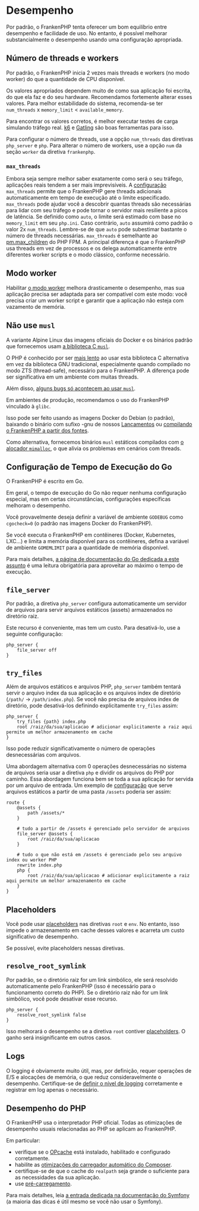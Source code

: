 # Desempenho

Por padrão, o FrankenPHP tenta oferecer um bom equilíbrio entre desempenho e
facilidade de uso.
No entanto, é possível melhorar substancialmente o desempenho usando uma
configuração apropriada.

## Número de threads e workers

Por padrão, o FrankenPHP inicia 2 vezes mais threads e workers (no modo worker)
do que a quantidade de CPU disponível.

Os valores apropriados dependem muito de como sua aplicação foi escrita, do que
ela faz e do seu hardware.
Recomendamos fortemente alterar esses valores.
Para melhor estabilidade do sistema, recomenda-se ter `num_threads` x
`memory_limit` < `available_memory`.

Para encontrar os valores corretos, é melhor executar testes de carga simulando
tráfego real.
[k6](https://k6.io) e [Gatling](https://gatling.io) são boas ferramentas para
isso.

Para configurar o número de threads, use a opção `num_threads` das diretivas
`php_server` e `php`.
Para alterar o número de workers, use a opção `num` da seção `worker` da
diretiva `frankenphp`.

### `max_threads`

Embora seja sempre melhor saber exatamente como será o seu tráfego, aplicações
reais tendem a ser mais imprevisíveis.
A [configuração](config.md#configuracao-do-caddyfile) `max_threads` permite que
o FrankenPHP gere threads adicionais automaticamente em tempo de execução até o
limite especificado.
`max_threads` pode ajudar você a descobrir quantas threads são necessárias para
lidar com seu tráfego e pode tornar o servidor mais resiliente a picos de
latência.
Se definido como `auto`, o limite será estimado com base no `memory_limit` em
seu `php.ini`.
Caso contrário, `auto` assumirá como padrão o valor 2x `num_threads`.
Lembre-se de que `auto` pode subestimar bastante o número de threads
necessárias.
`max_threads` é semelhante ao
[pm.max_children](https://www.php.net/manual/pt_BR/install.fpm.configuration.php#pm.max-children)
do PHP FPM.
A principal diferença é que o FrankenPHP usa threads em vez de processos e os
delega automaticamente entre diferentes worker scripts e o modo clássico,
conforme necessário.

## Modo worker

Habilitar [o modo worker](worker.md) melhora drasticamente o desempenho, mas sua
aplicação precisa ser adaptada para ser compatível com este modo: você precisa
criar um worker script e garantir que a aplicação não esteja com vazamento de
memória.

## Não use `musl`

A variante Alpine Linux das imagens oficiais do Docker e os binários padrão que
fornecemos usam [a biblioteca C `musl`](https://musl.libc.org).

O PHP é conhecido por ser
[mais lento](https://gitlab.alpinelinux.org/alpine/aports/-/issues/14381)
ao usar esta biblioteca C alternativa em vez da biblioteca GNU tradicional,
especialmente quando compilado no modo ZTS (thread-safe), necessário para o
FrankenPHP.
A diferença pode ser significativa em um ambiente com muitas threads.

Além disso,
[alguns bugs só acontecem ao usar `musl`](https://github.com/php/php-src/issues?q=sort%3Aupdated-desc+is%3Aissue+is%3Aopen+label%3ABug+musl).

Em ambientes de produção, recomendamos o uso do FrankenPHP vinculado à `glibc`.

Isso pode ser feito usando as imagens Docker do Debian (o padrão), baixando o
binário com sufixo -gnu de nossos
[Lançamentos](https://github.com/dunglas/frankenphp/releases) ou
[compilando o FrankenPHP a partir dos fontes](compile.md).

Como alternativa, fornecemos binários `musl` estáticos compilados com
[o alocador `mimalloc`](https://github.com/microsoft/mimalloc), o que alivia os
problemas em cenários com threads.

## Configuração de Tempo de Execução do Go

O FrankenPHP é escrito em Go.

Em geral, o tempo de execução do Go não requer nenhuma configuração especial,
mas em certas circunstâncias, configurações específicas melhoram o desempenho.

Você provavelmente deseja definir a variável de ambiente `GODEBUG` como
`cgocheck=0` (o padrão nas imagens Docker do FrankenPHP).

Se você executa o FrankenPHP em contêineres (Docker, Kubernetes, LXC...) e
limita a memória disponível para os contêineres, defina a variável de ambiente
`GOMEMLIMIT` para a quantidade de memória disponível.

Para mais detalhes,
[a página de documentação do Go dedicada a este assunto](https://pkg.go.dev/runtime#hdr-Environment_Variables)
é uma leitura obrigatória para aproveitar ao máximo o tempo de execução.

## `file_server`

Por padrão, a diretiva `php_server` configura automaticamente um servidor de
arquivos para servir arquivos estáticos (assets) armazenados no diretório raiz.

Este recurso é conveniente, mas tem um custo.
Para desativá-lo, use a seguinte configuração:

```caddyfile
php_server {
    file_server off
}
```

## `try_files`

Além de arquivos estáticos e arquivos PHP, `php_server` também tentará servir o
arquivo index da sua aplicação e os arquivos index de diretório (`/path/` ->
`/path/index.php`).
Se você não precisa de arquivos index de diretório, pode desativá-los definindo
explicitamente `try_files` assim:

```caddyfile
php_server {
    try_files {path} index.php
    root /raiz/da/sua/aplicacao # adicionar explicitamente a raiz aqui permite um melhor armazenamento em cache
}
```

Isso pode reduzir significativamente o número de operações desnecessárias com
arquivos.

Uma abordagem alternativa com 0 operações desnecessárias no sistema de arquivos
seria usar a diretiva `php` e dividir os arquivos do PHP por caminho.
Essa abordagem funciona bem se toda a sua aplicação for servida por um arquivo
de entrada.
Um exemplo de [configuração](config.md#configuracao-do-caddyfile) que serve
arquivos estáticos a partir de uma pasta `/assets` poderia ser assim:

```caddyfile
route {
    @assets {
        path /assets/*
    }

    # tudo a partir de /assets é gerenciado pelo servidor de arquivos
    file_server @assets {
        root /raiz/da/sua/aplicacao
    }

    # tudo o que não está em /assets é gerenciado pelo seu arquivo index ou worker PHP
    rewrite index.php
    php {
        root /raiz/da/sua/aplicacao # adicionar explicitamente a raiz aqui permite um melhor armazenamento em cache
    }
}
```

## Placeholders

Você pode usar
[placeholders](https://caddyserver.com/docs/conventions#placeholders) nas
diretivas `root` e `env`.
No entanto, isso impede o armazenamento em cache desses valores e acarreta um
custo significativo de desempenho.

Se possível, evite placeholders nessas diretivas.

## `resolve_root_symlink`

Por padrão, se o diretório raiz for um link simbólico, ele será resolvido
automaticamente pelo FrankenPHP (isso é necessário para o funcionamento correto
do PHP).
Se o diretório raiz não for um link simbólico, você pode desativar esse recurso.

```caddyfile
php_server {
    resolve_root_symlink false
}
```

Isso melhorará o desempenho se a diretiva `root` contiver
[placeholders](https://caddyserver.com/docs/conventions#placeholders).
O ganho será insignificante em outros casos.

## Logs

O logging é obviamente muito útil, mas, por definição, requer operações de E/S e
alocações de memória, o que reduz consideravelmente o desempenho.
Certifique-se de
[definir o nível de logging](https://caddyserver.com/docs/caddyfile/options#log)
corretamente e registrar em log apenas o necessário.

## Desempenho do PHP

O FrankenPHP usa o interpretador PHP oficial.
Todas as otimizações de desempenho usuais relacionadas ao PHP se aplicam ao
FrankenPHP.

Em particular:

- verifique se o [OPcache](https://www.php.net/manual/pt_BR/book.opcache.php)
  está instalado, habilitado e configurado corretamente.
- habilite as
  [otimizações do carregador automático do Composer](https://getcomposer.org/doc/articles/autoloader-optimization.md).
- certifique-se de que o cache do `realpath` seja grande o suficiente para as
  necessidades da sua aplicação.
- use
  [pré-carregamento](https://www.php.net/manual/pt_BR/opcache.preloading.php).

Para mais detalhes, leia
[a entrada dedicada na documentação do Symfony](https://symfony.com/doc/current/performance.html)
(a maioria das dicas é útil mesmo se você não usar o Symfony).
